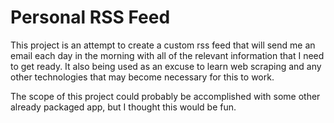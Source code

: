 # Personal RSS Feed

This project is an attempt to create a custom rss feed that will send me an email
each day in the morning with all of the relevant information that I need to get
ready. It also being used as an excuse to learn web scraping and any other technologies
that may become necessary for this to work.

The scope of this project could probably be accomplished with some other already
packaged app, but I thought this would be fun.
